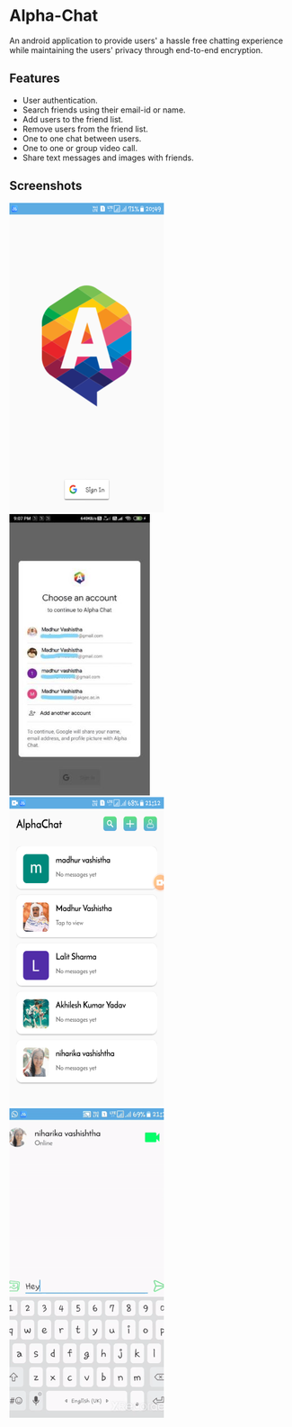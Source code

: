 # Alpha-Chat

An android application to provide users' a hassle free chatting experience while maintaining the
users' privacy through end-to-end encryption.

## Features
* User authentication.
* Search friends using their email-id or name.
* Add users to the friend list.
* Remove users from the friend list.
* One to one chat between users.
* One to one or group video call.
* Share text messages and images with friends.

## Screenshots
![Splash Screen](/Images/2.png)
<br>
![Login](/Images/1.jpg)
<br>
![Friend List](/Images/3.png)
<br>
![Chat](/Images/final.gif)


